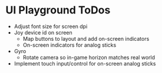 UI Playground ToDos
===================

 * Adjust font size for screen dpi
 * Joy device id on screen
   * Map buttons to layout and add on-screen indicators
   * On-screen indicators for analog sticks
 * Gyro
   * Rotate camera so in-game horizon matches real world
 * Implement touch input/control for on-screen analog sticks
